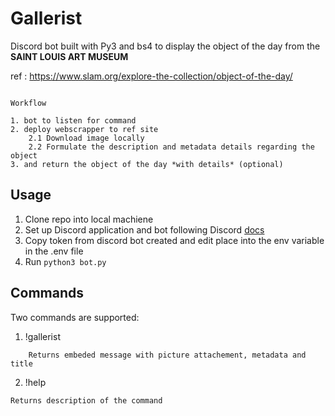 # Gallerist

Discord bot built with Py3 and bs4 to display the object of the day from the **SAINT LOUIS ART MUSEUM**

ref : <https://www.slam.org/explore-the-collection/object-of-the-day/>

``` Py

Workflow

1. bot to listen for command
2. deploy webscrapper to ref site
    2.1 Download image locally
    2.2 Formulate the description and metadata details regarding the object
3. and return the object of the day *with details* (optional)

```

## Usage 

1. Clone repo into local machiene 
2. Set up Discord application and bot following Discord [docs](https://discordpy.readthedocs.io/en/stable/discord.html)
3. Copy token from discord bot created and edit place into the env variable in the .env file
4. Run `python3 bot.py`

## Commands

Two commands are supported:

1. !gallerist

```
    Returns embeded message with picture attachement, metadata and title

```

2. !help <command>

``
    Returns description of the command
``
